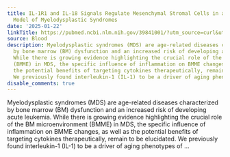 ```yaml
---
title: IL-1R1 and IL-18 Signals Regulate Mesenchymal Stromal Cells in an Aged Murine
  Model of Myelodysplastic Syndromes
date: '2025-01-22'
linkTitle: https://pubmed.ncbi.nlm.nih.gov/39841001/?utm_source=curl&utm_medium=rss&utm_campaign=journals&utm_content=7603509&fc=None&ff=20250122171149&v=2.18.0.post9+e462414
source: Blood
description: Myelodysplastic syndromes (MDS) are age-related diseases characterized
  by bone marrow (BM) dysfunction and an increased risk of developing acute leukemia.
  While there is growing evidence highlighting the crucial role of the BM microenvironment
  (BMME) in MDS, the specific influence of inflammation on BMME changes, as well as
  the potential benefits of targeting cytokines therapeutically, remain to be elucidated.
  We previously found interleukin-1 (IL-1) to be a driver of aging phenotypes of ...
disable_comments: true
---
```

Myelodysplastic syndromes (MDS) are age-related diseases characterized by bone marrow (BM) dysfunction and an increased risk of developing acute leukemia. While there is growing evidence highlighting the crucial role of the BM microenvironment (BMME) in MDS, the specific influence of inflammation on BMME changes, as well as the potential benefits of targeting cytokines therapeutically, remain to be elucidated. We previously found interleukin-1 (IL-1) to be a driver of aging phenotypes of ...
